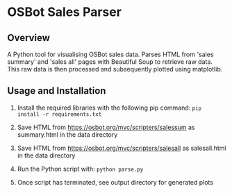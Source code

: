 
# OSBot Sales Parser



## Overview

A Python tool for visualising OSBot sales data. Parses HTML from 'sales summary' and 'sales all' pages with Beautiful Soup to retrieve raw data. This raw data is then processed and subsequently plotted using matplotlib.



## Usage and Installation


1. Install the required libraries with the following pip command: `pip install -r requirements.txt`

2. Save HTML from https://osbot.org/mvc/scripters/salessum as summary.html in the data directory

3. Save HTML from https://osbot.org/mvc/scripters/salesall as salesall.html in the data directory

4. Run the Python script with: `python parse.py`
5. Once script has terminated, see output directory for generated plots